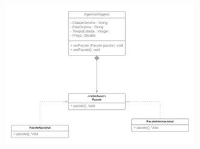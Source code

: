 <img src="https://github.com/lara-leal/bertoti/blob/main/PadroesdeProjeto/strategypattern/Diagrama%20de%20classe%20UML.png?raw=true"/>
